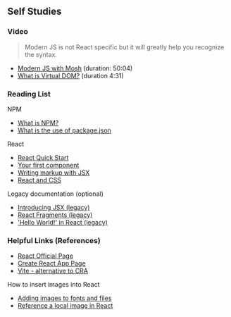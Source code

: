 ## Self Studies

### Video 

> Modern JS is not React specific but it will greatly help you recognize the syntax. 

- [Modern JS with Mosh](https://youtu.be/NCwa_xi0Uuc) (duration: 50:04)
- [What is Virtual DOM?](https://www.youtube.com/watch?v=dxz9HZ40h4I&feature=youtu.be) (duration 4:31)

### Reading List

NPM 
- [What is NPM?](https://docs.npmjs.com/downloading-and-installing-node-js-and-npm)
- [What is the use of package.json](https://docs.npmjs.com/creating-a-package-json-file)

React
- [React Quick Start](https://beta.reactjs.org/learn)
- [Your first component](https://beta.reactjs.org/learn/your-first-component)
- [Writing markup with JSX](https://beta.reactjs.org/learn/writing-markup-with-jsx)
- [React and CSS](https://www.w3schools.com/react/react_css_styling.asp)

Legacy documentation (optional)
- [Introducing JSX (legacy)](https://reactjs.org/docs/introducing-jsx.html)
- [React Fragments (legacy)](https://reactjs.org/docs/fragments.html)
- ['Hello World!' in React (legacy)](https://reactjs.org/docs/hello-world.html)

### Helpful Links (References)

- [React Official Page](https://react.dev/)
- [Create React App Page](https://create-react-app.dev/)
- [Vite - alternative to CRA](https://vitejs.dev/)

How to insert images into React
- [Adding images to fonts and files](https://create-react-app.dev/docs/adding-images-fonts-and-files/)
- [Reference a local image in React](https://stackoverflow.com/questions/39999367/how-do-i-reference-a-local-image-in-react) 


